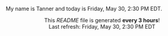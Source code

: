 My name is Tanner and today is Friday, May 30, 2:30 PM EDT.

<p align="center">This <i>README</i> file is generated <b>every 3 hours</b>!</br>Last refresh: Friday, May 30, 2:30 PM EDT<br /></p>
